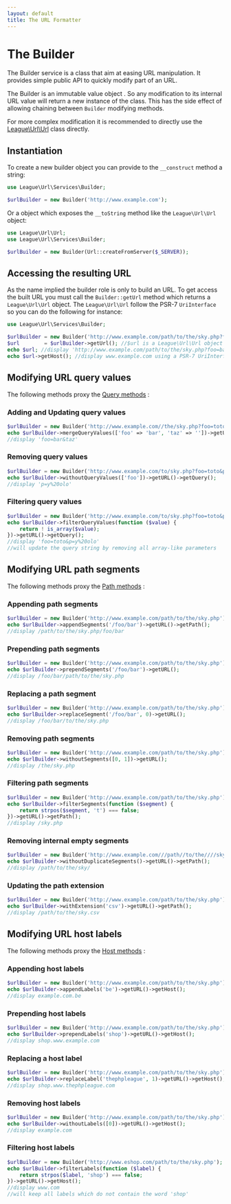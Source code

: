 ```yaml
---
layout: default
title: The URL Formatter
---
```


# The Builder

The Builder service is a class that aim at easing URL manipulation. It provides simple public API to quickly modify part of an URL.

The Builder is an immutable value object . So any modification to its internal URL value will return a new instance of the class. This has the side effect of allowing chaining between `Builder` modifying methods.

For more complex modification it is recommended to directly use the [League\Url\Url](/dev-master/url/manipulation) class directly.

## Instantiation

To create a new builder object you can provide to the `__construct` method a string:

~~~php
use League\Url\Services\Builder;

$urlBuilder = new Builder('http://www.example.com');
~~~

Or a object which exposes the `__toString` method like the `League\Url\Url` object:

~~~php
use League\Url\Url;
use League\Url\Services\Builder;

$urlBuilder = new Builder(Url::createFromServer($_SERVER));
~~~

## Accessing the resulting URL

As the name implied the builder role is only to build an URL. To get access the built URL you must call the `Builder::getUrl` method which returns a `League\Url\Url` object. The `League\Url\Url` follow the PSR-7 `UriInterface` so you can do the following for instance:

~~~php
use League\Url\Services\Builder;

$urlBuilder = new Builder('http://www.example.com/path/to/the/sky.php?foo=bar#~typo');
$url        = $urlBuilder->getUrl(); //$url is a League\Url\Url object
echo $url; //display 'http://www.example.com/path/to/the/sky.php?foo=bar#~typo'
echo $url->getHost(); //display www.example.com using a PSR-7 UriInterface method
~~~

## Modifying URL query values

The following methods proxy the [Query methods](/dev-master/components/query/) :

### Adding and Updating query values

~~~php
$urlBuilder = new Builder('http://www.example.com//the/sky.php?foo=toto#~typo');
echo $urlBuilder->mergeQueryValues(['foo' => 'bar', 'taz' => ''])->getURL()->getQuery();
//display 'foo=bar&taz'
~~~

### Removing query values

~~~php
$urlBuilder = new Builder('http://www.example.com/to/sky.php?foo=toto&p=y+olo#~typo');
echo $urlBuilder->withoutQueryValues(['foo'])->getURL()->getQuery();
//display 'p=y%20olo'
~~~

### Filtering query values

~~~php
$urlBuilder = new Builder('http://www.example.com/to/sky.php?foo=toto&p=y+olo#~typo');
echo $urlBuilder->filterQueryValues(function ($value) {
	return ! is_array($value);
})->getURL()->getQuery();
//display 'foo=toto&p=y%20olo'
//will update the query string by removing all array-like parameters
~~~

## Modifying URL path segments

The following methods proxy the [Path methods](/dev-master/components/path/) :

### Appending path segments

~~~php
$urlBuilder = new Builder('http://www.example.com/path/to/the/sky.php');
echo $urlBuilder->appendSegments('/foo/bar')->getURL()->getPath();
//display /path/to/the/sky.php/foo/bar
~~~

### Prepending path segments

~~~php
$urlBuilder = new Builder('http://www.example.com/path/to/the/sky.php');
echo $urlBuilder->prependSegments('/foo/bar')->getURL();
//display /foo/bar/path/to/the/sky.php
~~~

### Replacing a path segment

~~~php
$urlBuilder = new Builder('http://www.example.com/path/to/the/sky.php');
echo $urlBuilder->replaceSegment('/foo/bar', 0)->getURL();
//display /foo/bar/to/the/sky.php
~~~

### Removing path segments

~~~php
$urlBuilder = new Builder('http://www.example.com/path/to/the/sky.php');
echo $urlBuilder->withoutSegments([0, 1])->getURL();
//display /the/sky.php
~~~

### Filtering path segments

~~~php
$urlBuilder = new Builder('http://www.example.com/path/to/the/sky.php');
echo $urlBuilder->filterSegments(function ($segment) {
	return strpos($segment, 't') === false;
})->getURL()->getPath();
//display /sky.php
~~~

### Removing internal empty segments

~~~php
$urlBuilder = new Builder('http://www.example.com///path//to/the////sky//');
echo $urlBuilder->withoutDuplicateSegments()->getURL()->getPath();
//display /path/to/the/sky/
~~~

### Updating the path extension

~~~php
$urlBuilder = new Builder('http://www.example.com/path/to/the/sky.php');
echo $urlBuilder->withExtension('csv')->getURL()->getPath();
//display /path/to/the/sky.csv
~~~

## Modifying URL host labels

The following methods proxy the [Host methods](/dev-master/components/host/) :

### Appending host labels

~~~php
$urlBuilder = new Builder('http://www.example.com/path/to/the/sky.php');
echo $urlBuilder->appendLabels('be')->getURL()->getHost();
//display example.com.be
~~~

### Prepending host labels

~~~php
$urlBuilder = new Builder('http://www.example.com/path/to/the/sky.php');
echo $urlBuilder->prependLabels('shop')->getURL()->getHost();
//display shop.www.example.com
~~~

### Replacing a host label

~~~php
$urlBuilder = new Builder('http://www.example.com/path/to/the/sky.php');
echo $urlBuilder->replaceLabel('thephpleague', 1)->getURL()->getHost();
//display shop.www.thephpleague.com
~~~

### Removing host labels

~~~php
$urlBuilder = new Builder('http://www.example.com/path/to/the/sky.php');
echo $urlBuilder->withoutLabels([0])->getURL()->getHost();
//display example.com
~~~

### Filtering host labels

~~~php
$urlBuilder = new Builder('http://www.eshop.com/path/to/the/sky.php');
echo $urlBuilder->filterLabels(function ($label) {
	return strpos($label, 'shop') === false;
})->getURL()->getHost();
//display www.com
//will keep all labels which do not contain the word 'shop'
~~~